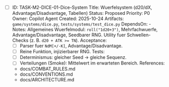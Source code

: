- [ ] ID: TASK-M2-DICE-01-Dice-System
  Title: Wuerfelsystem (d20/dX, Advantage/Disadvantage, Tabellen)
  Status: Proposed
  Priority: P0
  Owner: Copilot Agent
  Created: 2025-10-24
  Artifacts: `game/systems/dice.py`, `tests/systems/test_dice.py`
  DependsOn: -
  Notes:
  Allgemeines Wuerfelmodul: `roll("1d20+3")`, Mehrfachwuerfe, Advantage/Disadvantage, Seedbarer RNG. Utility fuer Schwellen-Checks (z. B. `d20 + ATK >= TN`).
  Acceptance:
  - [ ] Parser fuer `NdM[+/-K]`, Advantage/Disadvantage.
  - [ ] Reine Funktion, injizierbarer RNG.
  Tests:
  - [ ] Determinismus: gleicher Seed -> gleiche Sequenz.
  - [ ] Verteilungen (Smoke): Mittelwert im erwarteten Bereich.
  References:
  - docs/COMBAT_RULES.md
  - docs/CONVENTIONS.md
  - docs/ARCHITECTURE.md

